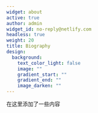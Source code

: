 ```yaml
---
widget: about
active: true
author: admin
widget_id: no-reply@netlify.com
headless: true
weight: 20
title: Biography
design:
  background:
    text_color_light: false
    image: ""
    gradient_start: ""
    gradient_end: ""
    image_darken: ""
---
```

在这里添加了一些内容